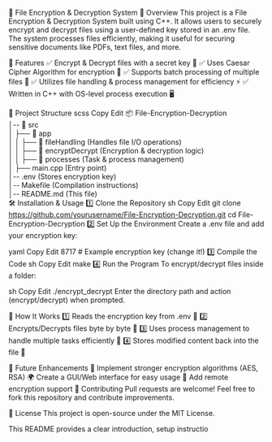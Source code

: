 🔐 File Encryption & Decryption System
📌 Overview
This project is a File Encryption & Decryption System built using C++. It allows users to securely encrypt and decrypt files using a user-defined key stored in an .env file. The system processes files efficiently, making it useful for securing sensitive documents like PDFs, text files, and more.

🚀 Features
✅ Encrypt & Decrypt files with a secret key 🔑
✅ Uses Caesar Cipher Algorithm for encryption 🔄
✅ Supports batch processing of multiple files 📂
✅ Utilizes file handling & process management for efficiency ⚡
✅ Written in C++ with OS-level process execution 🖥️

📂 Project Structure
scss
Copy
Edit
📦 File-Encryption-Decryption  
│-- 📂 src  
│   ├── 📂 app  
│   │   ├── 📂 fileHandling  (Handles file I/O operations)  
│   │   ├── 📂 encryptDecrypt (Encryption & decryption logic)  
│   │   ├── 📂 processes (Task & process management)  
│   ├── main.cpp (Entry point)  
│-- .env (Stores encryption key)  
│-- Makefile (Compilation instructions)  
│-- README.md (This file)  
🛠️ Installation & Usage
1️⃣ Clone the Repository
sh
Copy
Edit
git clone https://github.com/yourusername/File-Encryption-Decryption.git
cd File-Encryption-Decryption
2️⃣ Set Up the Environment
Create a .env file and add your encryption key:

yaml
Copy
Edit
8717  # Example encryption key (change it!)
3️⃣ Compile the Code
sh
Copy
Edit
make
4️⃣ Run the Program
To encrypt/decrypt files inside a folder:

sh
Copy
Edit
./encrypt_decrypt
Enter the directory path and action (encrypt/decrypt) when prompted.

📝 How It Works
1️⃣ Reads the encryption key from .env 📄
2️⃣ Encrypts/Decrypts files byte by byte 🔢
3️⃣ Uses process management to handle multiple tasks efficiently 🚀
4️⃣ Stores modified content back into the file 📂

🎯 Future Enhancements
🔐 Implement stronger encryption algorithms (AES, RSA)
🌍 Create a GUI/Web interface for easy usage
📡 Add remote encryption support
🤝 Contributing
Pull requests are welcome! Feel free to fork this repository and contribute improvements.

📜 License
This project is open-source under the MIT License.

This README provides a clear introduction, setup instructio
